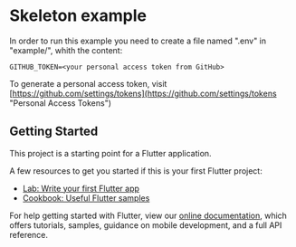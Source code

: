 # Skeleton example

In order to run this example you need to create a file named ".env" in "example/", whith the content:

```
GITHUB_TOKEN=<your personal access token from GitHub>
```

To generate a personal access token, visit [https://github.com/settings/tokens](https://github.com/settings/tokens "Personal Access Tokens")

## Getting Started

This project is a starting point for a Flutter application.

A few resources to get you started if this is your first Flutter project:

- [Lab: Write your first Flutter app](https://flutter.dev/docs/get-started/codelab)
- [Cookbook: Useful Flutter samples](https://flutter.dev/docs/cookbook)

For help getting started with Flutter, view our
[online documentation](https://flutter.dev/docs), which offers tutorials,
samples, guidance on mobile development, and a full API reference.
